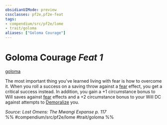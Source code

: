 ```yaml
---
obsidianUIMode: preview
cssclasses: pf2e,pf2e-feat
tags:
- compendium/src/pf2e/lome
- trait/goloma
aliases: ["Goloma Courage"]
---
```

# Goloma Courage  *Feat 1*  
[goloma](rules/traits/goloma-lome.md "Goloma Ancestry & Heritage Trait")  


The most important thing you've learned living with fear is how to overcome it. When you roll a success on a saving throw against a [fear](rules/traits/fear.md "Fear Effect Trait") effect, you get a critical success instead. In addition, you gain a +1 circumstance bonus to Will saves against [fear](rules/traits/fear.md "Fear Effect Trait") effects and a +2 circumstance bonus to your Will DC against attempts to [Demoralize](rules/actions/demoralize.md) you.

*Source: Lost Omens: The Mwangi Expanse p. 117*  
%% #compendium/src/pf2e/lome #trait/goloma %%